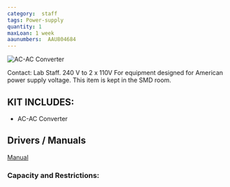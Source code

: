```yaml
---
category:  staff
tags: Power-supply
quantity: 1
maxLoan: 1 week
aaunumbers:  AAU804684
---
```

![AC-AC Converter](/assets/images/equip/acac.jpg)

Contact: Lab Staff. 240 V to 2 x 110V For equipment designed for American power supply voltage. This item is kept in the SMD room.
## KIT INCLUDES:
-  AC-AC Converter

## Drivers / Manuals
[Manual](https://manuals.plus/pyramid/pyramid-pvct150u-step-up-and-down-converter)



### Capacity and Restrictions:
